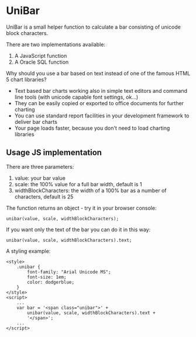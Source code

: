 # UniBar

UniBar is a small helper function to calculate a bar consisting of unicode block characters. 

There are two implementations available:  

1. A JavaScript function
2. A Oracle SQL function

Why should you use a bar based on text instead of one of the famous HTML 5 chart libraries?

* Text based bar charts working also in simple text editors and command line tools (with unicode capable font settings, ok...)
* They can be easily copied or exported to office documents for further charting
* You can use standard report facilities in your development framework to deliver bar charts
* Your page loads faster, because you don't need to load charting libraries

## Usage JS implementation

There are three parameters:

1. value: your bar value
2. scale: the 100% value for a full bar width, default is 1 
3. widthBlockCharacters: the width of a 100% bar as a number of characters, default is 25

The function returns an object - try it in your browser console:

    unibar(value, scale, widthBlockCharacters);
    
If you want only the text of the bar you can do it in this way:

    unibar(value, scale, widthBlockCharacters).text;
    
A styling example:

    <style>
        .unibar {
            font-family: "Arial Unicode MS";
            font-size: 1em;
            color: dodgerblue;
        }
    </style>
    <script>
        ...
        var bar = '<span class="unibar">' + 
            unibar(value, scale, widthBlockCharacters).text +
            '</span>';
        ...
    </script>

